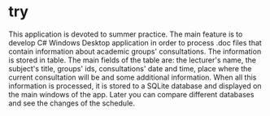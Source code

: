 # try

This application is devoted to summer practice.
The main feature is to develop C# Windows Desktop application in order to process .doc files that contain information about academic groups' consultations. The information is stored in table. The main fields of the table are: the lecturer's name, the subject's title, groups' ids, consultations' date and time, place where the current consultation will be and some additional information. When all this information is processed, it is stored to a SQLite database and displayed on the main windows of the app. Later you can compare different databases and see the changes of the schedule.
